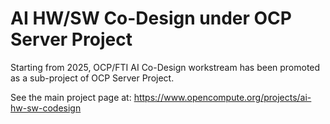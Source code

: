 # AI HW/SW Co-Design under OCP Server Project

Starting from 2025, OCP/FTI AI Co-Design workstream has been promoted as a sub-project of OCP Server Project.

See the main project page at: https://www.opencompute.org/projects/ai-hw-sw-codesign
